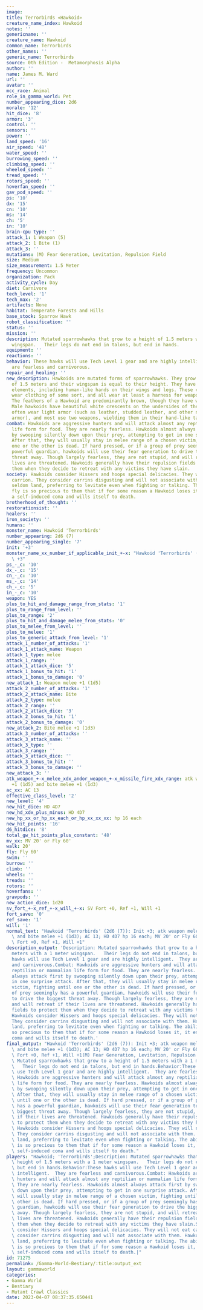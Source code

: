 ```yaml
---
image:
title: Terrorbirds «Hawkoid»
creature_name_index: Hawkoid
notes: ''
genericname: ''
creature_name: Hawkoid
common_name: Terrorbirds
other_names: ''
generic_name: Terrorbirds
source: 0th Edition -  Metamorphosis Alpha
author: ''
name: James M. Ward
url: ''
avatar: ''
mcc_race: Animal
role_in_gamma_world: Pet
number_appearing_dice: 2d6
morale: '12'
hit_dice: '8'
armor: '3'
control: ''
sensors: ''
power: ''
land_speed: '16'
air_speed: '48'
water_speed: ''
burrowing_speed: ''
climbing_speed: ''
wheeled_speed: ''
tread_speed: ''
rotors_speed: ''
hoverfan_speed: ''
gav_pod_speed: ''
ps: '10'
dx: '15'
cn: '10'
ms: '14'
ch: '5'
in: '10'
brain-cpu type: ''
attack_1: 1 Weapon (5)
attack_2: 1 Bite (1)
attack_3: ''
mutations: (M) Fear Generation, Levitation, Repulsion Field
size: Medium
size_measurement: 1.5 Meter
frequency: Uncommon
organization: Pack
activity_cycle: Day
diet: Carnivore
tech_level: '1'
tech_max: '2'
artifacts: None
habitat: Temperate Forests and Hills
base_stock: Sparrow Hawk
robot_classification: ''
status: ''
mission: ''
description: Mutated sparrowhawks that grow to a height of 1.5 meters with a 1 meter
  wingspan.   Their legs do not end in talons, but end in hands.
equipment: ''
reactions: ''
behavior: These hawks will use Tech Level 1 gear and are highly intelligent.  They
  are fearless and carnivorous.
repair_and_healing: ''
new_description: Hawkoids are mutated forms of sparrowhawks. They grow to a height
  of 1.5 meters and their wingspan is equal to their height. They have many human
  elements, including human-like hands on their wings and legs. These creatures usually
  wear clothing of some sort, and all wear at least a harness for weapons and equipment.
  The feathers of a Hawkoid are predominantly brown, though they have white markings.
  Male hawkoids have beautiful white crescents on the undersides of their wings. They
  often wear light armor (such as leather, studded leather, and other non-bulky, non-metallic
  armor), and most use two weapons, wielding them in their hand-like talons.
combat: Hawkoids are aggressive hunters and will attack almost any reptilian or mammalian
  life form for food. They are nearly fearless. Hawkoids almost always attack first
  by swooping silently down upon their prey, attempting to get in one surprise attack.
  After that, they will usually stay in melee range of a chosen victim, fighting until
  one or the other is dead. If hard pressed, or if a group of prey seemingly has a
  powerful guardian, hawkoids will use their fear generation to drive the biggest
  threat away. Though largely fearless, they are not stupid, and will retreat if their
  lives are threatened. Hawkoids generally have their repulsion fields to protect
  them when they decide to retreat with any victims they have slain.
society: Hawkoids consider Hissers and hoops special delicacies. They will not eat
  carrion. They consider carrins disgusting and will not associate with them. Hawkoids
  seldom land, preferring to levitate even when fighting or talking. The ability to
  fly is so precious to them that if for some reason a Hawkoid loses it, it enters
  a self-induced coma and wills itself to death.
brotherhood_of_thought: ''
restorationsist: ''
healers: ''
iron_society: ''
humans: ''
monster_name: Hawkoid 'Terrorbirds'
number_appearing: 2d6 (7)
number_appearing_single: '7'
init: '+3'
monster_name_xx_number_if_applicable_init_+-x: "Hawkoid 'Terrorbirds' (2d6 (7)): Init\
  \ +3"
ps_-_c: '10'
dx_-_c: '15'
cn_-_c: '10'
ms_-_c: '14'
ch_-_c: '5'
in_-_c: '10'
weapon: YES
plus_to_hit_and_damage_range_from_stats: '1'
plus_to_range_from_level: ''
plus_to_range: '2'
plus_to_hit_and_damage_melee_from_stats: '0'
plus_to_melee_from_level: ''
plus_to_melee: '1'
plus_to_generic_attack_from_level: '1'
attack_1_number_of_attacks: '1'
attack_1_attack_name: Weapon
attack_1_type: melee
attack_1_range: ''
attack_1_attack_dice: '5'
attack_1_bonus_to_hit: '1'
attack_1_bonus_to_damage: '0'
new_attack_1: Weapon melee +1 (1d5)
attack_2_number_of_attacks: '1'
attack_2_attack_name: Bite
attack_2_type: melee
attack_2_range: ''
attack_2_attack_dice: '3'
attack_2_bonus_to_hit: '1'
attack_2_bonus_to_damage: '0'
new_attack_2: Bite melee +1 (1d3)
attack_3_number_of_attacks: ''
attack_3_attack_name: ''
attack_3_type: ''
attack_3_range: ''
attack_3_attack_dice: ''
attack_3_bonus_to_hit: ''
attack_3_bonus_to_damage: ''
new_attack_3: ''
atk_weapon_+-x_melee_xdx_andor_weapon_+-x_missile_fire_xdx_range: atk weapon melee
  +1 (1d5) and bite melee +1 (1d3)
ac_xx: AC 13
effective_class_level: '2'
new_level: '4'
new_hit_dice: HD 4D7
new_hd_xdx_plus_minus: HD 4D7
new_hp_xx_or_hp_xx_each_or_hp_xx_xx_xx: hp 16 each
new_hit_points: '16'
d6_hitdice: '8'
total_gw_hit_points_plus_constant: '48'
mv_xx: MV 20' or Fly 60'
walk: 20'
fly: Fly 60'
swim: ''
burrow: ''
climb: ''
wheels: ''
treads: ''
rotors: ''
hoverfans: ''
gravpods: ''
new_action_dice: 1d20
sv_fort_+-x_ref_+-x_will_+-x: SV Fort +0, Ref +1, Will +1
fort_save: '0'
ref_save: '1'
will: '1'
normal_text: "Hawkoid 'Terrorbirds' (2d6 (7)): Init +3; atk weapon melee +1 (1d5)\
  \ and bite melee +1 (1d3); AC 13; HD 4D7 hp 16 each; MV 20' or Fly 60' ; 1d20; SV\
  \ Fort +0, Ref +1, Will +1"
description_output: 'Description: Mutated sparrowhawks that grow to a height of 1.5
  meters with a 1 meter wingspan.   Their legs do not end in talons, but end in hands.Behavior:These
  hawks will use Tech Level 1 gear and are highly intelligent.  They are fearless
  and carnivorous.Combat: Hawkoids are aggressive hunters and will attack almost any
  reptilian or mammalian life form for food. They are nearly fearless. Hawkoids almost
  always attack first by swooping silently down upon their prey, attempting to get
  in one surprise attack. After that, they will usually stay in melee range of a chosen
  victim, fighting until one or the other is dead. If hard pressed, or if a group
  of prey seemingly has a powerful guardian, hawkoids will use their fear generation
  to drive the biggest threat away. Though largely fearless, they are not stupid,
  and will retreat if their lives are threatened. Hawkoids generally have their repulsion
  fields to protect them when they decide to retreat with any victims they have slain.Society:
  Hawkoids consider Hissers and hoops special delicacies. They will not eat carrion.
  They consider carrins disgusting and will not associate with them. Hawkoids seldom
  land, preferring to levitate even when fighting or talking. The ability to fly is
  so precious to them that if for some reason a Hawkoid loses it, it enters a self-induced
  coma and wills itself to death.'
final_output: "Hawkoid 'Terrorbirds' (2d6 (7)): Init +3; atk weapon melee +1 (1d5)\
  \ and bite melee +1 (1d3); AC 13; HD 4D7 hp 16 each; MV 20' or Fly 60' ; 1d20; SV\
  \ Fort +0, Ref +1, Will +1(M) Fear Generation, Levitation, Repulsion FieldDescription:\
  \ Mutated sparrowhawks that grow to a height of 1.5 meters with a 1 meter wingspan.\
  \   Their legs do not end in talons, but end in hands.Behavior:These hawks will\
  \ use Tech Level 1 gear and are highly intelligent.  They are fearless and carnivorous.Combat:\
  \ Hawkoids are aggressive hunters and will attack almost any reptilian or mammalian\
  \ life form for food. They are nearly fearless. Hawkoids almost always attack first\
  \ by swooping silently down upon their prey, attempting to get in one surprise attack.\
  \ After that, they will usually stay in melee range of a chosen victim, fighting\
  \ until one or the other is dead. If hard pressed, or if a group of prey seemingly\
  \ has a powerful guardian, hawkoids will use their fear generation to drive the\
  \ biggest threat away. Though largely fearless, they are not stupid, and will retreat\
  \ if their lives are threatened. Hawkoids generally have their repulsion fields\
  \ to protect them when they decide to retreat with any victims they have slain.Society:\
  \ Hawkoids consider Hissers and hoops special delicacies. They will not eat carrion.\
  \ They consider carrins disgusting and will not associate with them. Hawkoids seldom\
  \ land, preferring to levitate even when fighting or talking. The ability to fly\
  \ is so precious to them that if for some reason a Hawkoid loses it, it enters a\
  \ self-induced coma and wills itself to death."
players: "Hawkoid; 'Terrorbirds';Description: Mutated sparrowhawks that grow to a\
  \ height of 1.5 meters with a 1 meter wingspan.   Their legs do not end in talons,\
  \ but end in hands.Behavior:These hawks will use Tech Level 1 gear and are highly\
  \ intelligent.  They are fearless and carnivorous.Combat: Hawkoids are aggressive\
  \ hunters and will attack almost any reptilian or mammalian life form for food.\
  \ They are nearly fearless. Hawkoids almost always attack first by swooping silently\
  \ down upon their prey, attempting to get in one surprise attack. After that, they\
  \ will usually stay in melee range of a chosen victim, fighting until one or the\
  \ other is dead. If hard pressed, or if a group of prey seemingly has a powerful\
  \ guardian, hawkoids will use their fear generation to drive the biggest threat\
  \ away. Though largely fearless, they are not stupid, and will retreat if their\
  \ lives are threatened. Hawkoids generally have their repulsion fields to protect\
  \ them when they decide to retreat with any victims they have slain.Society: Hawkoids\
  \ consider Hissers and hoops special delicacies. They will not eat carrion. They\
  \ consider carrins disgusting and will not associate with them. Hawkoids seldom\
  \ land, preferring to levitate even when fighting or talking. The ability to fly\
  \ is so precious to them that if for some reason a Hawkoid loses it, it enters a\
  \ self-induced coma and wills itself to death.|"
id: 71275
permalink: /Gamma-World-Bestiary/:title:output_ext
layout: gammaworld
categories:
- Gamma World
- Bestiary
- Mutant Crawl Classics
date: 2023-04-07 08:37:35.650441
---
```

